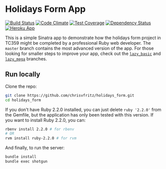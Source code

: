 # Holidays Form App

[![Build Status](https://travis-ci.org/chrisvfritz/holidays_form.svg)](https://travis-ci.org/chrisvfritz/holidays_form) [![Code Climate](https://codeclimate.com/github/chrisvfritz/holidays_form/badges/gpa.svg)](https://codeclimate.com/github/chrisvfritz/holidays_form) [![Test Coverage](https://codeclimate.com/github/chrisvfritz/holidays_form/badges/coverage.svg)](https://codeclimate.com/github/chrisvfritz/holidays_form) [![Dependency Status](https://gemnasium.com/chrisvfritz/holidays_form.svg)](https://gemnasium.com/chrisvfritz/holidays_form) [![Heroku App](https://img.shields.io/badge/heroku-tc359--holidays--form-brightgreen.svg?style=flat)](http://tc359-holidays-form.herokuapp.com/)

This is a simple Sinatra app to demonstrate how the holidays form project in TC359 might be completed by a professional Ruby web developer. The `master` branch contains the most advanced version of the app. For those looking for smaller steps to improve your app, check out the [`lazy_basic`](https://github.com/chrisvfritz/holidays_form/tree/lazy_basic) and [`lazy_mega`](https://github.com/chrisvfritz/holidays_form/tree/lazy_mega) branches.

## Run locally

Clone the repo:

``` bash
git clone https://github.com/chrisvfritz/holidays_form.git
cd holidays_form
```

If you don't have Ruby 2.2.0 installed, you can just delete `ruby '2.2.0'` from the Gemfile, but the application has only been tested with this version. If you want to install Ruby 2.2.0, you can:

``` bash
rbenv install 2.2.0 # for rbenv
# OR
rvm install ruby-2.2.0 # for rvm
```

And finally, to run the server:

``` bash
bundle install
bundle exec shotgun
```
